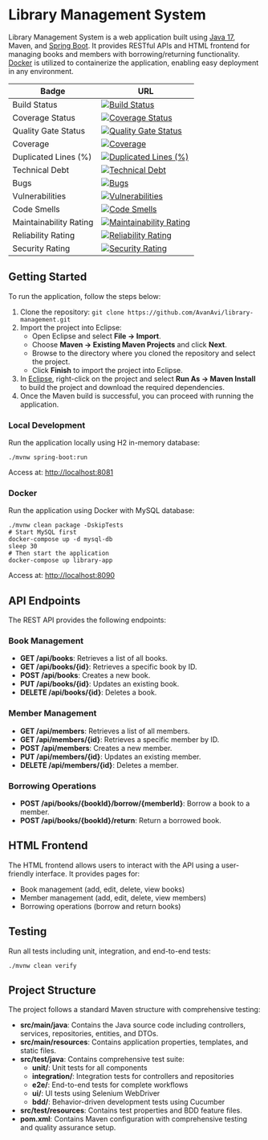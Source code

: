 <h1>Library Management System</h1>

<p>Library Management System is a web application built using <a href="https://www.oracle.com/java/technologies/javase/jdk17-archive-downloads.html" target="_blank">Java 17</a>, Maven, and <a href="https://spring.io/projects/spring-boot" target="_blank">Spring Boot</a>. It provides RESTful APIs and HTML frontend for managing books and members with borrowing/returning functionality. <a href="https://www.docker.com/products/docker-desktop/" target="_blank">Docker</a> is utilized to containerize the application, enabling easy deployment in any environment.</p>

| Badge | URL |
|-------|-----|
| Build Status | [![Build Status](https://github.com/AvanAvi/library-management/actions/workflows/maven.yml/badge.svg)](https://github.com/AvanAvi/library-management/actions) |
| Coverage Status | [![Coverage Status](https://coveralls.io/repos/github/AvanAvi/library-management/badge.svg)](https://coveralls.io/github/AvanAvi/library-management) |
| Quality Gate Status | [![Quality Gate Status](https://sonarcloud.io/api/project_badges/measure?project=AvanAvi_library-management&metric=alert_status)](https://sonarcloud.io/summary/new_code?id=AvanAvi_library-management) |
| Coverage | [![Coverage](https://sonarcloud.io/api/project_badges/measure?project=AvanAvi_library-management&metric=coverage)](https://sonarcloud.io/summary/new_code?id=AvanAvi_library-management) |
| Duplicated Lines (%) | [![Duplicated Lines (%)](https://sonarcloud.io/api/project_badges/measure?project=AvanAvi_library-management&metric=duplicated_lines_density)](https://sonarcloud.io/summary/new_code?id=AvanAvi_library-management) |
| Technical Debt | [![Technical Debt](https://sonarcloud.io/api/project_badges/measure?project=AvanAvi_library-management&metric=sqale_index)](https://sonarcloud.io/summary/new_code?id=AvanAvi_library-management) |
| Bugs | [![Bugs](https://sonarcloud.io/api/project_badges/measure?project=AvanAvi_library-management&metric=bugs)](https://sonarcloud.io/summary/new_code?id=AvanAvi_library-management) |
| Vulnerabilities | [![Vulnerabilities](https://sonarcloud.io/api/project_badges/measure?project=AvanAvi_library-management&metric=vulnerabilities)](https://sonarcloud.io/summary/new_code?id=AvanAvi_library-management) |
| Code Smells | [![Code Smells](https://sonarcloud.io/api/project_badges/measure?project=AvanAvi_library-management&metric=code_smells)](https://sonarcloud.io/summary/new_code?id=AvanAvi_library-management) |
| Maintainability Rating | [![Maintainability Rating](https://sonarcloud.io/api/project_badges/measure?project=AvanAvi_library-management&metric=sqale_rating)](https://sonarcloud.io/summary/new_code?id=AvanAvi_library-management) |
| Reliability Rating | [![Reliability Rating](https://sonarcloud.io/api/project_badges/measure?project=AvanAvi_library-management&metric=reliability_rating)](https://sonarcloud.io/summary/new_code?id=AvanAvi_library-management) |
| Security Rating | [![Security Rating](https://sonarcloud.io/api/project_badges/measure?project=AvanAvi_library-management&metric=security_rating)](https://sonarcloud.io/summary/new_code?id=AvanAvi_library-management) |

<h2>Getting Started</h2>

<p>To run the application, follow the steps below:</p>

<ol>
  <li>Clone the repository: <code>git clone https://github.com/AvanAvi/library-management.git</code></li>
  <li>Import the project into Eclipse:
    <ul>
      <li>Open Eclipse and select <strong>File -> Import</strong>.</li>
      <li>Choose <strong>Maven -> Existing Maven Projects</strong> and click <strong>Next</strong>.</li>
      <li>Browse to the directory where you cloned the repository and select the project.</li>
      <li>Click <strong>Finish</strong> to import the project into Eclipse.</li>
    </ul>
  </li>
  <li>In <a href="https://www.eclipse.org/downloads/packages/" target="_blank">Eclipse</a>, right-click on the project and select <strong>Run As -> Maven Install</strong> to build the project and download the required dependencies.</li>
  <li>Once the Maven build is successful, you can proceed with running the application.</li>
</ol>

<h3>Local Development</h3>
<p>Run the application locally using H2 in-memory database:</p>
<pre><code>./mvnw spring-boot:run</code></pre>
<p>Access at: <a href="http://localhost:8081" target="_blank">http://localhost:8081</a></p>

<h3>Docker</h3>
<p>Run the application using Docker with MySQL database:</p>
<pre><code>./mvnw clean package -DskipTests
# Start MySQL first
docker-compose up -d mysql-db
sleep 30
# Then start the application
docker-compose up library-app</code></pre>
<p>Access at: <a href="http://localhost:8090" target="_blank">http://localhost:8090</a></p>

<h2>API Endpoints</h2>

<p>The REST API provides the following endpoints:</p>

<h3>Book Management</h3>
<ul>
  <li><strong>GET /api/books</strong>: Retrieves a list of all books.</li>
  <li><strong>GET /api/books/{id}</strong>: Retrieves a specific book by ID.</li>
  <li><strong>POST /api/books</strong>: Creates a new book.</li>
  <li><strong>PUT /api/books/{id}</strong>: Updates an existing book.</li>
  <li><strong>DELETE /api/books/{id}</strong>: Deletes a book.</li>
</ul>

<h3>Member Management</h3>
<ul>
  <li><strong>GET /api/members</strong>: Retrieves a list of all members.</li>
  <li><strong>GET /api/members/{id}</strong>: Retrieves a specific member by ID.</li>
  <li><strong>POST /api/members</strong>: Creates a new member.</li>
  <li><strong>PUT /api/members/{id}</strong>: Updates an existing member.</li>
  <li><strong>DELETE /api/members/{id}</strong>: Deletes a member.</li>
</ul>

<h3>Borrowing Operations</h3>
<ul>
  <li><strong>POST /api/books/{bookId}/borrow/{memberId}</strong>: Borrow a book to a member.</li>
  <li><strong>POST /api/books/{bookId}/return</strong>: Return a borrowed book.</li>
</ul>

<h2>HTML Frontend</h2>

<p>The HTML frontend allows users to interact with the API using a user-friendly interface. It provides pages for:</p>
<ul>
  <li>Book management (add, edit, delete, view books)</li>
  <li>Member management (add, edit, delete, view members)</li>
  <li>Borrowing operations (borrow and return books)</li>
</ul>

<h2>Testing</h2>

<p>Run all tests including unit, integration, and end-to-end tests:</p>
<pre><code>./mvnw clean verify</code></pre>

<h2>Project Structure</h2>

<p>The project follows a standard Maven structure with comprehensive testing:</p>

<ul>
    <li><strong>src/main/java</strong>: Contains the Java source code including controllers, services, repositories, entities, and DTOs.</li>
    <li><strong>src/main/resources</strong>: Contains application properties, templates, and static files.</li>
    <li><strong>src/test/java</strong>: Contains comprehensive test suite:
      <ul>
        <li><strong>unit/</strong>: Unit tests for all components</li>
        <li><strong>integration/</strong>: Integration tests for controllers and repositories</li>
        <li><strong>e2e/</strong>: End-to-end tests for complete workflows</li>
        <li><strong>ui/</strong>: UI tests using Selenium WebDriver</li>
        <li><strong>bdd/</strong>: Behavior-driven development tests using Cucumber</li>
      </ul>
    </li>
    <li><strong>src/test/resources</strong>: Contains test properties and BDD feature files.</li>
    <li><strong>pom.xml</strong>: Contains Maven configuration with comprehensive testing and quality assurance setup.</li>
</ul>
